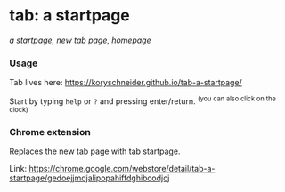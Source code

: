 # tab: a startpage
_a startpage, new tab page, homepage_

### Usage
Tab lives here: https://koryschneider.github.io/tab-a-startpage/

Start by typing `help` or `?` and pressing enter/return. <sup>(you can also click on the clock)</sup>

### Chrome extension

Replaces the new tab page with tab startpage.

Link:
https://chrome.google.com/webstore/detail/tab-a-startpage/gedoejjmdjalipopahiffdghibcodjcj
